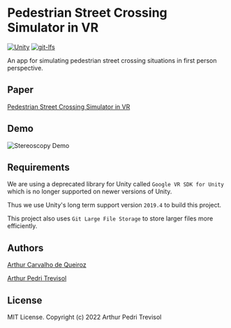 # Pedestrian Street Crossing Simulator in VR
[![Unity](https://img.shields.io/badge/Unity-2019.4%20LTS-brightgreen)](https://unity3d.com/unity/qa/lts-releases?version=2019.4)
[![git-lfs](https://img.shields.io/badge/git--lfs-latest-brightgreen)](https://git-lfs.github.com/)

An app for simulating pedestrian street crossing situations in first person perspective.

## Paper
[Pedestrian Street Crossing Simulator in VR](<./A PEDESTRIAN STREET CROSSING VIRTUAL REALITY SIMULATOR FOR MOBILE DEVICES DEVELOPED IN UNITY.pdf>)

## Demo
![Stereoscopy Demo](vr-stereoscopysmall.jpg)

## Requirements
We are using a deprecated library for Unity called `Google VR SDK for Unity` which is no longer supported on newer versions of Unity.

Thus we use Unity's long term support version `2019.4` to build this project.

This project also uses `Git Large File Storage` to store larger files more efficiently.

## Authors
[Arthur Carvalho de Queiroz](https://github.com/arthuracq)

[Arthur Pedri Trevisol](https://github.com/arthurpedri)

## License
MIT License. Copyright (c) 2022 Arthur Pedri Trevisol
